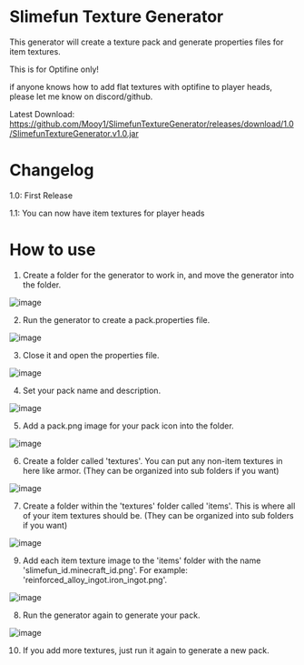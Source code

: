 # Slimefun Texture Generator

This generator will create a texture pack and generate properties files for item textures.

This is for Optifine only!

if anyone knows how to add flat textures with optifine to player heads, please let me know on discord/github.

Latest Download: https://github.com/Mooy1/SlimefunTextureGenerator/releases/download/1.0/SlimefunTextureGenerator.v1.0.jar

# Changelog

1.0: First Release

1.1: You can now have item textures for player heads

# How to use

1. Create a folder for the generator to work in, and move the generator into the folder.

![image](https://user-images.githubusercontent.com/69326411/114448179-d40eb500-9b98-11eb-8867-d60e95c6c674.png)

2. Run the generator to create a pack.properties file.

![image](https://user-images.githubusercontent.com/69326411/114448221-e1c43a80-9b98-11eb-9539-c6577f355be5.png)

3. Close it and open the properties file.

![image](https://user-images.githubusercontent.com/69326411/114448249-ec7ecf80-9b98-11eb-97b7-46ee3b823461.png)

4. Set your pack name and description.

![image](https://user-images.githubusercontent.com/69326411/114448296-fef90900-9b98-11eb-8e6d-55313f156b43.png)

5. Add a pack.png image for your pack icon into the folder.

![image](https://user-images.githubusercontent.com/69326411/114448351-0ddfbb80-9b99-11eb-9d66-76732a633d42.png)

6. Create a folder called 'textures'. You can put any non-item textures in here like armor. (They can be organized into sub folders if you want)

![image](https://user-images.githubusercontent.com/69326411/114448385-1c2dd780-9b99-11eb-9c25-3e6ce6157c36.png)

7. Create a folder within the 'textures' folder called 'items'. This is where all of your item textures should be. (They can be organized into sub folders if you want)

![image](https://user-images.githubusercontent.com/69326411/114448426-28199980-9b99-11eb-8385-7d3cd4417b10.png)

9. Add each item texture image to the 'items' folder with the name 'slimefun_id.minecraft_id.png'. For example: 'reinforced_alloy_ingot.iron_ingot.png'.

![image](https://user-images.githubusercontent.com/69326411/114448465-35cf1f00-9b99-11eb-81d1-ed41a9b6b81e.png)

8. Run the generator again to generate your pack.

![image](https://user-images.githubusercontent.com/69326411/114448502-441d3b00-9b99-11eb-8ad8-4697d5949d61.png)

10. If you add more textures, just run it again to generate a new pack.
